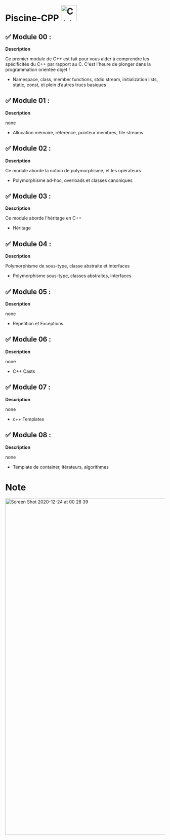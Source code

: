 #  Piscine-CPP <img alt="C++ icon" src="https://img.icons8.com/color/452/c-plus-plus-logo.png" width="50" height="50">

## ✅ Module 00 :

<strong>Description</strong>

Ce premier module de C++ est fait pour vous aider à comprendre les spécificités du C++ par rapport au C. C'est l'heure de plonger dans la programmation orientée objet !

- Namespace, class, member functions, stdio stream,
initialization lists, static, const, et plein d’autres trucs
basiques


## ✅ Module 01 :

<strong>Description</strong>

none

- Allocation mémoire, réference, pointeur membres, file
streams


## ✅ Module 02 :

<strong>Description</strong>

Ce module aborde la notion de polymorphisme, et les opérateurs

- Polymorphisme ad-hoc, overloads et classes canoniques


## ✅ Module 03 :

<strong>Description</strong>

Ce module aborde l'héritage en C++

- Héritage


## ✅ Module 04 :

<strong>Description</strong>

Polymorphisme de sous-type, classe abstraite et interfaces

- Polymorphisme sous-type, classes abstraites, interfaces


## ✅ Module 05 :

<strong>Description</strong>

none

- Repetition et Exceptions


## ✅ Module 06 :

<strong>Description</strong>

none

- C++ Casts


## ✅ Module 07 :

<strong>Description</strong>

none

- c++ Templates


## ✅ Module 08 :

<strong>Description</strong>

none

- Template de container, itérateurs, algorithmes


# Note

<img width="1062" alt="Screen Shot 2020-12-24 at 00 28 39" src="https://user-images.githubusercontent.com/45235527/103043943-fd222000-457e-11eb-8306-acf583947579.png">

